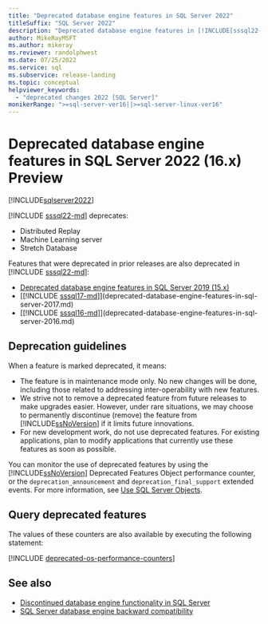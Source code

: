 ```yaml
---
title: "Deprecated database engine features in SQL Server 2022"
titleSuffix: "SQL Server 2022"
description: "Deprecated database engine features in [!INCLUDE[sssql22-md](../includes/sssql22-md.md)]"
author: MikeRayMSFT
ms.author: mikeray
ms.reviewer: randolphwest
ms.date: 07/25/2022
ms.service: sql
ms.subservice: release-landing
ms.topic: conceptual
helpviewer_keywords:
  - "deprecated changes 2022 [SQL Server]"
monikerRange: ">=sql-server-ver16||>=sql-server-linux-ver16"
---
```

# Deprecated database engine features in SQL Server 2022 (16.x) Preview

[!INCLUDE[sqlserver2022](../includes/applies-to-version/sqlserver2022.md)]

[!INCLUDE [sssql22-md](../includes/sssql22-md.md)] deprecates:

- Distributed Replay
- Machine Learning server
- Stretch Database

Features that were deprecated in prior releases are also deprecated in [!INCLUDE [sssql22-md](../includes/sssql22-md.md)]:

- [Deprecated database engine features in SQL Server 2019 (15.x)](deprecated-database-engine-features-in-sql-server-2019.md)
- [[!INCLUDE [sssql17-md](../includes/sssql17-md.md)]](deprecated-database-engine-features-in-sql-server-2017.md)
- [[!INCLUDE [sssql16-md](../includes/sssql16-md.md)]](deprecated-database-engine-features-in-sql-server-2016.md)

## Deprecation guidelines

When a feature is marked deprecated, it means:

- The feature is in maintenance mode only. No new changes will be done, including those related to addressing inter-operability with new features.
- We strive not to remove a deprecated feature from future releases to make upgrades easier. However, under rare situations, we may choose to permanently discontinue (remove) the feature from [!INCLUDE[ssNoVersion](../includes/ssnoversion-md.md)] if it limits future innovations.
- For new development work, do not use deprecated features. For existing applications, plan to modify applications that currently use these features as soon as possible.

You can monitor the use of deprecated features by using the [!INCLUDE[ssNoVersion](../includes/ssnoversion-md.md)] Deprecated Features Object performance counter, or the `deprecation_announcement`  and `deprecation_final_support` extended events. For more information, see [Use SQL Server Objects](../relational-databases/performance-monitor/use-sql-server-objects.md).

## Query deprecated features

The values of these counters are also available by executing the following statement:

[!INCLUDE [deprecated-os-performance-counters](../includes/deprecated-os-performance-counters.md)]

## See also

- [Discontinued database engine functionality in SQL Server](../database-engine/discontinued-database-engine-functionality-in-sql-server.md)
- [SQL Server database engine backward compatibility](./discontinued-database-engine-functionality-in-sql-server.md)
